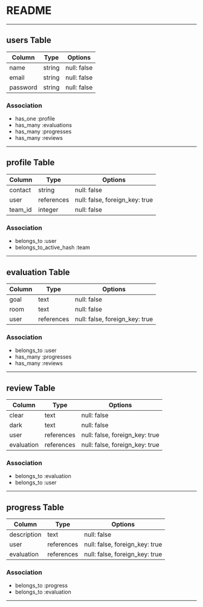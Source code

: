 # README
---
## users Table

| Column   | Type   | Options     |
| -------- | ------ | ----------- |
| name     | string | null: false |
| email    | string | null: false |
| password | string | null: false |

### Association
* has_one :profile
* has_many :evaluations
* has_many :progresses
* has_many :reviews
---
## profile Table

| Column  | Type       | Options                        |
| ------- | ---------- | ------------------------------ |
| contact | string     | null: false                    |
| user    | references | null: false, foreign_key: true |
| team_id | integer    | null: false                    |

### Association
* belongs_to :user
* belongs_to_active_hash :team
---
## evaluation Table

| Column | Type       | Options                        |
| ------ | ---------- | ------------------------------ |
| goal   | text       | null: false                    |
| room   | text       | null: false                    |
| user   | references | null: false, foreign_key: true |

### Association
* belongs_to :user
* has_many :progresses
* has_many :reviews
---
## review Table

| Column     | Type       | Options                        |
| ---------- | ---------- | ------------------------------ |
| clear      | text       | null: false                    |
| dark       | text       | null: false                    |
| user       | references | null: false, foreign_key: true |
| evaluation | references | null: false, foreign_key: true |

### Association
* belongs_to :evaluation
* belongs_to :user

---
## progress Table

| Column      | Type       | Options                        |
| ----------- | ---------- | ------------------------------ |
| description | text       | null: false                    |
| user        | references | null: false, foreign_key: true |
| evaluation  | references | null: false, foreign_key: true |

### Association
* belongs_to :progress
* belongs_to :evaluation
---